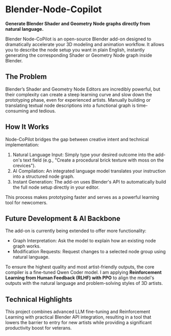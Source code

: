 # Blender-Node-Copilot

**Generate Blender Shader and Geometry Node graphs directly from natural language.**

Blender Node-CoPilot is an open-source Blender add-on designed to dramatically accelerate your 3D modeling and animation workflow. It allows you to describe the node setup you want in plain English, instantly generating the corresponding Shader or Geometry Node graph inside Blender.

## The Problem
Blender’s Shader and Geometry Node Editors are incredibly powerful, but their complexity can create a steep learning curve and slow down the prototyping phase, even for experienced artists. Manually building or translating textual node descriptions into a functional graph is time-consuming and tedious.

## How It Works
Node-CoPilot bridges the gap between creative intent and technical implementation:

1. Natural Language Input: Simply type your desired outcome into the add-on's text field (e.g., "Create a procedural brick texture with moss on the crevices").
2. AI Compilation: An integrated language model translates your instruction into a structured node graph.
3. Instant Generation: The add-on uses Blender's API to automatically build the full node setup directly in your editor.

This process makes prototyping faster and serves as a powerful learning tool for newcomers.

## Future Development & AI Backbone
The add-on is currently being extended to offer more functionality:

- Graph Interpretation: Ask the model to explain how an existing node graph works.
- Modification Requests: Request changes to a selected node group using natural language.

To ensure the highest quality and most artist-friendly outputs, the core compiler is a fine-tuned Qwen Coder model. I am applying **Reinforcement Learning from Human Feedback (RLHF) with PPO** to align the model's outputs with the natural language and problem-solving styles of 3D artists.

## Technical Highlights
This project combines advanced LLM fine-tuning and Reinforcement Learning with practical Blender API integration, resulting in a tool that lowers the barrier to entry for new artists while providing a significant productivity boost for veterans.
